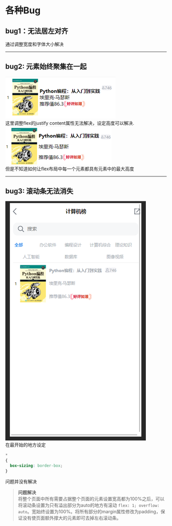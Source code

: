 # 各种Bug

## bug1：无法居左对齐
通过调整宽度和字体大小解决

---
## bug2: 元素始终聚集在一起
![alt 中间部分始终拥挤在一起](imgs/bug2.png)
<br>这里调整flex的justify content属性无法解决，设定高度可以解决.<br>
![alt 固定高度后](imgs/solve2.png)
<br>但是不知道如何让flex布局中每一个元素都具有元素中的最大高度

---
## bug3: 滚动条无法消失
![alt 右下两侧始终居于滚动条](imgs/bug3.png)
<br>在最开始的地方设定
```css
*
{
  box-sizing: border-box;
}
```
问题并没有解决
> <b>问题解决</b><br>
> 将整个页面中所有需要占据整个页面的元素设置宽高都为100%之后，可以将滚动条设置为只有溢出部分为auto的地方有滚动 `flex: 1; overflow: auto`。宽始终设置为100%。将所有部分的margin属性修改为padding，保证没有使页面额外撑大的元素即可去掉左右滚动条。